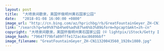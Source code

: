 ```yaml
---
layout: post
title:  "大喷泉间歇泉，美国怀俄明州黄石国家公园"
date:   "2018-01-08 16:00:00 +0800"
image_url: "http://cn.bing.com/az/hprichbg/rb/GreatFountainGeyer_ZH-CN11320043560_1920x1080.jpg"
link: "/search?q=%e9%97%b4%e6%ad%87%e6%b3%89&form=hpcapt&mkt=zh-cn"
copyright: "大喷泉间歇泉，美国怀俄明州黄石国家公园 (© lightpix/iStock/Getty Images Plus)"
image_hash: "79647f79bfa89fffe172ac4ac8689bbf"
image_filename: "GreatFountainGeyer_ZH-CN11320043560_1920x1080.jpg"
---
```

